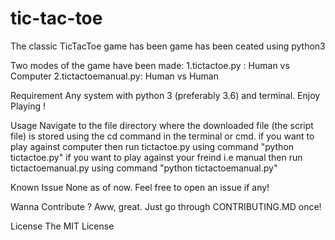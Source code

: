 # tic-tac-toe

The classic TicTacToe game has been game has been ceated using python3

Two modes of the game have been made: 1.tictactoe.py : Human vs Computer 2.tictactoemanual.py: Human vs Human

Requirement
Any system with python 3 (preferably 3.6) and terminal.
Enjoy Playing !

Usage
Navigate to the file directory where the downloaded file (the script file) is stored using the cd command in the terminal or cmd.
if you want to play against computer then run tictactoe.py using command "python tictactoe.py"
if you want to play against your freind i.e manual then run tictactoemanual.py using command "python tictactoemanual.py"

Known Issue
None as of now. Feel free to open an issue if any!

Wanna Contribute ?
Aww, great. Just go through CONTRIBUTING.MD once! 

License
The MIT License
